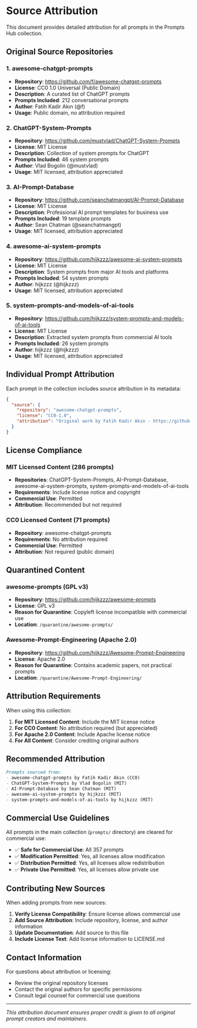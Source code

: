 # Source Attribution

This document provides detailed attribution for all prompts in the Prompts Hub collection.

## Original Source Repositories

### 1. awesome-chatgpt-prompts
- **Repository**: https://github.com/f/awesome-chatgpt-prompts
- **License**: CC0 1.0 Universal (Public Domain)
- **Description**: A curated list of ChatGPT prompts
- **Prompts Included**: 212 conversational prompts
- **Author**: Fatih Kadir Akın (@f)
- **Usage**: Public domain, no attribution required

### 2. ChatGPT-System-Prompts
- **Repository**: https://github.com/mustvlad/ChatGPT-System-Prompts
- **License**: MIT License
- **Description**: Collection of system prompts for ChatGPT
- **Prompts Included**: 46 system prompts
- **Author**: Vlad Bogolin (@mustvlad)
- **Usage**: MIT licensed, attribution appreciated

### 3. AI-Prompt-Database
- **Repository**: https://github.com/seanchatmangpt/AI-Prompt-Database
- **License**: MIT License
- **Description**: Professional AI prompt templates for business use
- **Prompts Included**: 19 template prompts
- **Author**: Sean Chatman (@seanchatmangpt)
- **Usage**: MIT licensed, attribution appreciated

### 4. awesome-ai-system-prompts
- **Repository**: https://github.com/hijkzzz/awesome-ai-system-prompts
- **License**: MIT License
- **Description**: System prompts from major AI tools and platforms
- **Prompts Included**: 54 system prompts
- **Author**: hijkzzz (@hijkzzz)
- **Usage**: MIT licensed, attribution appreciated

### 5. system-prompts-and-models-of-ai-tools
- **Repository**: https://github.com/hijkzzz/system-prompts-and-models-of-ai-tools
- **License**: MIT License
- **Description**: Extracted system prompts from commercial AI tools
- **Prompts Included**: 26 system prompts
- **Author**: hijkzzz (@hijkzzz)
- **Usage**: MIT licensed, attribution appreciated

## Individual Prompt Attribution

Each prompt in the collection includes source attribution in its metadata:

```json
{
  "source": {
    "repository": "awesome-chatgpt-prompts",
    "license": "CC0-1.0",
    "attribution": "Original work by Fatih Kadir Akın - https://github.com/f/awesome-chatgpt-prompts"
  }
}
```

## License Compliance

### MIT Licensed Content (286 prompts)
- **Repositories**: ChatGPT-System-Prompts, AI-Prompt-Database, awesome-ai-system-prompts, system-prompts-and-models-of-ai-tools
- **Requirements**: Include license notice and copyright
- **Commercial Use**: Permitted
- **Attribution**: Recommended but not required

### CC0 Licensed Content (71 prompts)
- **Repository**: awesome-chatgpt-prompts
- **Requirements**: No attribution required
- **Commercial Use**: Permitted
- **Attribution**: Not required (public domain)

## Quarantined Content

### awesome-prompts (GPL v3)
- **Repository**: https://github.com/hijkzzz/awesome-prompts
- **License**: GPL v3
- **Reason for Quarantine**: Copyleft license incompatible with commercial use
- **Location**: `/quarantine/awesome-prompts/`

### Awesome-Prompt-Engineering (Apache 2.0)
- **Repository**: https://github.com/hijkzzz/Awesome-Prompt-Engineering
- **License**: Apache 2.0
- **Reason for Quarantine**: Contains academic papers, not practical prompts
- **Location**: `/quarantine/Awesome-Prompt-Engineering/`

## Attribution Requirements

When using this collection:

1. **For MIT Licensed Content**: Include the MIT license notice
2. **For CC0 Content**: No attribution required (but appreciated)
3. **For Apache 2.0 Content**: Include Apache license notice
4. **For All Content**: Consider crediting original authors

## Recommended Attribution

```markdown
Prompts sourced from:
- awesome-chatgpt-prompts by Fatih Kadir Akın (CC0)
- ChatGPT-System-Prompts by Vlad Bogolin (MIT)
- AI-Prompt-Database by Sean Chatman (MIT)
- awesome-ai-system-prompts by hijkzzz (MIT)
- system-prompts-and-models-of-ai-tools by hijkzzz (MIT)
```

## Commercial Use Guidelines

All prompts in the main collection (`prompts/` directory) are cleared for commercial use:

- ✅ **Safe for Commercial Use**: All 357 prompts
- ✅ **Modification Permitted**: Yes, all licenses allow modification
- ✅ **Distribution Permitted**: Yes, all licenses allow redistribution
- ✅ **Private Use Permitted**: Yes, all licenses allow private use

## Contributing New Sources

When adding prompts from new sources:

1. **Verify License Compatibility**: Ensure license allows commercial use
2. **Add Source Attribution**: Include repository, license, and author information
3. **Update Documentation**: Add source to this file
4. **Include License Text**: Add license information to LICENSE.md

## Contact Information

For questions about attribution or licensing:
- Review the original repository licenses
- Contact the original authors for specific permissions
- Consult legal counsel for commercial use questions

---

*This attribution document ensures proper credit is given to all original prompt creators and maintainers.*